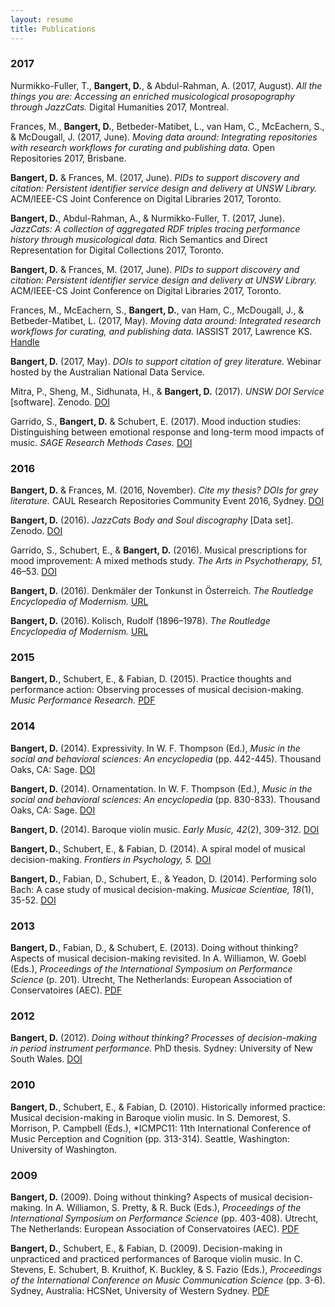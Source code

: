 ```yaml
---
layout: resume
title: Publications
---
```

### 2017

Nurmikko-Fuller, T., **Bangert, D.**, & Abdul-Rahman, A. (2017, August). *All the things you are: Accessing an enriched musicological prosopography through JazzCats.* Digital Humanities 2017, Montreal.

Frances, M., **Bangert, D.**, Betbeder-Matibet, L., van Ham, C., McEachern, S., & McDougall, J. (2017, June). *Moving data around: Integrating repositories with research workflows for curating and publishing data.* Open Repositories 2017, Brisbane.

**Bangert, D.** & Frances, M. (2017, June). *PIDs to support discovery and citation: Persistent identifier service design and delivery at UNSW Library.* ACM/IEEE-CS Joint Conference on Digital Libraries 2017, Toronto. 

**Bangert, D.**, Abdul-Rahman, A., & Nurmikko-Fuller, T. (2017, June). *JazzCats: A collection of aggregated RDF triples tracing performance history through musicological data.* Rich Semantics and Direct Representation for Digital Collections 2017, Toronto.  

**Bangert, D.** & Frances, M. (2017, June). *PIDs to support discovery and citation: Persistent identifier service design and delivery at UNSW Library.* ACM/IEEE-CS Joint Conference on Digital Libraries 2017, Toronto. 

Frances, M., McEachern, S., **Bangert, D.**, van Ham, C., McDougall, J., & Betbeder-Matibet, L. (2017, May). *Moving data around: Integrated research workflows for curating, and publishing data.* IASSIST 2017, Lawrence KS. <a href="http://handle.unsw.edu.au/1959.4/unsworks_44372" target="_blank">Handle</a>

**Bangert, D.** (2017, May). *DOIs to support citation of grey literature.* Webinar hosted by the Australian National Data Service. 

Mitra, P., Sheng, M., Sidhunata, H., & **Bangert, D.** (2017). *UNSW DOI Service* [software]. Zenodo. <a href="http://doi.org/10.5281/zenodo.582692" target="_blank">DOI</a>

Garrido, S., **Bangert, D.** & Schubert, E. (2017). Mood induction studies: Distinguishing between emotional response and long-term mood impacts of music. *SAGE Research Methods Cases.* <a href="http://doi.org/10.4135/9781473974760" target="_blank">DOI</a>

### 2016

**Bangert, D.** & Frances, M. (2016, November). *Cite my thesis? DOIs for grey literature.* CAUL Research Repositories Community Event 2016, Sydney. <a href="http://doi.org/10.5281/zenodo.582692" target="_blank">DOI</a>

**Bangert, D.** (2016). *JazzCats Body and Soul discography* [Data set]. Zenodo. <a href="http://doi.org/10.5281/zenodo.163886" target="_blank">DOI</a>

Garrido, S., Schubert, E., & **Bangert, D.** (2016). Musical prescriptions for mood improvement: A mixed methods study. *The Arts in Psychotherapy, 51,* 46–53. <a href="https://doi.org/10.1016/j.aip.2016.09.002" target="_blank">DOI</a>

**Bangert, D.** (2016). Denkmäler der Tonkunst in Österreich. *The Routledge Encyclopedia of Modernism.* <a href="https://www.rem.routledge.com/articles/denkmaler-der-tonkunst-in-osterreich" target="_blank">URL</a>

**Bangert, D.** (2016). Kolisch, Rudolf (1896–1978). *The Routledge Encyclopedia of Modernism.* <a href="https://www.rem.routledge.com/articles/kolisch-rudolf-1896-1978" target="_blank">URL</a>

### 2015

**Bangert, D.**, Schubert, E., & Fabian, D. (2015). Practice thoughts and performance action: Observing processes of musical decision-making. *Music Performance Research.* <a href="http://mpr-online.net/Issues/Volume%207%20%5B2015%5D/MPR0092%20Bangert,%20Schubert%20and%20Fabian%20(2015).pdf" target="_blank">PDF</a>

### 2014

**Bangert, D.** (2014). Expressivity. In W. F. Thompson (Ed.), *Music in the social and behavioral sciences: An encyclopedia* (pp. 442-445). Thousand Oaks, CA: Sage. <a href="https://doi.org/10.4135/9781452283012.n148" target="_blank">DOI</a>

**Bangert, D.** (2014). Ornamentation. In W. F. Thompson (Ed.), *Music in the social and behavioral sciences: An encyclopedia* (pp. 830-833). Thousand Oaks, CA: Sage. <a href="https://doi.org/10.4135/9781452283012.n281" target="_blank">DOI</a>

**Bangert, D.** (2014). Baroque violin music. *Early Music, 42*(2), 309-312. <a href="https://doi.org/10.1093/em/cau050" target="_blank">DOI</a>

**Bangert, D.**, Schubert, E., & Fabian, D. (2014). A spiral model of musical decision-making. *Frontiers in Psychology, 5.* <a href="https://doi.org/10.3389/fpsyg.2014.00320" target="_blank">DOI</a>

**Bangert, D.**, Fabian, D., Schubert, E., & Yeadon, D. (2014). Performing solo Bach: A case study 
of musical decision-making. *Musicae Scientiae, 18*(1), 35-52. <a href="https://doi.org/10.1177/1029864913509812" target="_blank">DOI</a>

### 2013

**Bangert, D.**, Fabian, D., & Schubert, E. (2013). Doing without thinking? Aspects of musical decision-making revisited. In A. Williamon, W. Goebl (Eds.), *Proceedings of the International Symposium on Performance Science* (p. 201). Utrecht, The Netherlands: European Association of Conservatoires (AEC). <a href="http://www.performancescience.org/ISPS2013/Proceedings/Rows/051Paper_Bangert%20DX.pdf" target="_blank">PDF</a>

### 2012

**Bangert, D.** (2012). *Doing without thinking? Processes of decision-making in period instrument performance.* PhD thesis. Sydney: University of New South Wales. <a href="https://doi.org/10.4225/53/58BCA28D2A79A" target="_blank">DOI</a>

### 2010

**Bangert, D.**, Schubert, E., & Fabian, D. (2010). Historically informed practice: Musical decision-making in Baroque violin music. In S. Demorest, S. Morrison, P. Campbell (Eds.), *ICMPC11: 11th International Conference of Music Perception and Cognition (pp. 313-314). Seattle, Washington: University of Washington. 

### 2009

**Bangert, D.** (2009). Doing without thinking? Aspects of musical decision-making. In A. Williamon, S. Pretty, & R. Buck (Eds.), *Proceedings of the International Symposium on Performance Science* (pp. 403-408). Utrecht, The Netherlands: European Association of Conservatoires (AEC). <a href="http://www.performancescience.org/ISPS2009/Proceedings/Rows/067Bangert.pdf" target="_blank">PDF</a>

**Bangert, D.**, Schubert, E., & Fabian, D. (2009). Decision-making in unpracticed and practiced 
performances of Baroque violin music. In C. Stevens, E. Schubert, B. Kruithof, K. Buckley, & S. Fazio (Eds.), *Proceedings of the International Conference on Music Communication Science* (pp. 3-6). Sydney, Australia: HCSNet, University of Western Sydney. <a href="http://www.academia.edu/download/44721735/Decision-making_in_unpracticed_and_pract20160414-5140-zwro62.pdf" target="_blank">PDF</a>


<!-- ### Footer

Last updated: May 2017 -->


